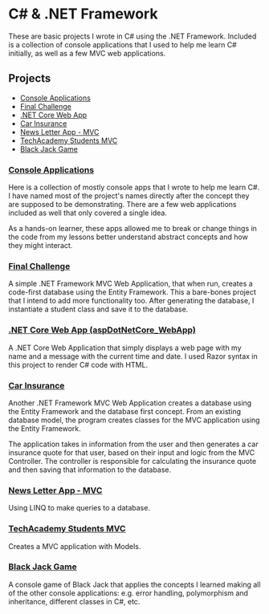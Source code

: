 # C# & .NET Framework
These are basic projects I wrote in C# using the .NET Framework. Included is a collection of console applications that I used to help me learn C# initially, as well as a few MVC web applications.


## Projects
* [Console Applications](#console-applications)
* [Final Challenge](final-challenge)
* [.NET Core Web App](#net-core-web-app-aspdotnetcore_webapp)
* [Car Insurance](#car-insurance)
* [News Letter App - MVC](#news-letter-app---mvc)
* [TechAcademy Students MVC](#techacademy-students-mvc)
* [Black Jack Game](#black-jack-game)


### [Console Applications](/ConsoleApplications/)
Here is a collection of mostly console apps that I wrote to help me learn C#. I have named most of the project's names directly after the concept they are supposed to be demonstrating. There are a few web applications included as well that only covered a single idea.

As a hands-on learner, these apps allowed me to break or change things in the code from my lessons better understand abstract concepts and how they might interact.

### [Final Challenge](/FinalChallenge/)
A simple .NET Framework MVC Web Application, that when run, creates a code-first database using the Entity Framework. This a bare-bones project that I intend to add more functionality too. After generating the database, I instantiate a student class and save it to the database.

### [.NET Core Web App (aspDotNetCore_WebApp)](/aspDotNetCore_WebApp/)
A .NET Core Web Application that simply displays a web page with my name and a message with the current time and date. I used Razor syntax in this project to render C# code with HTML.


### [Car Insurance](/CarInsurance/)
Another .NET Framework MVC Web Application creates a database using the Entity Framework and the database first concept. From an existing database model, the program creates classes for the MVC application using the Entity Framework.

The application takes in information from the user and then generates a car insurance quote for that user, based on their input and logic from the MVC Controller. The controller is responsible for calculating the insurance quote and then saving that information to the database.

### [News Letter App - MVC](/NewsletterAppMVC/)
Using LINQ to make queries to a database.

### [TechAcademy Students MVC](/TechAcadStudentsMVC/)
Creates a MVC application with Models.


### [Black Jack Game](/BlackJackGame/)
A console game of Black Jack that applies the concepts I learned making all of the other console applications: e.g. error handling, polymorphism and inheritance, different classes in C#, etc.

